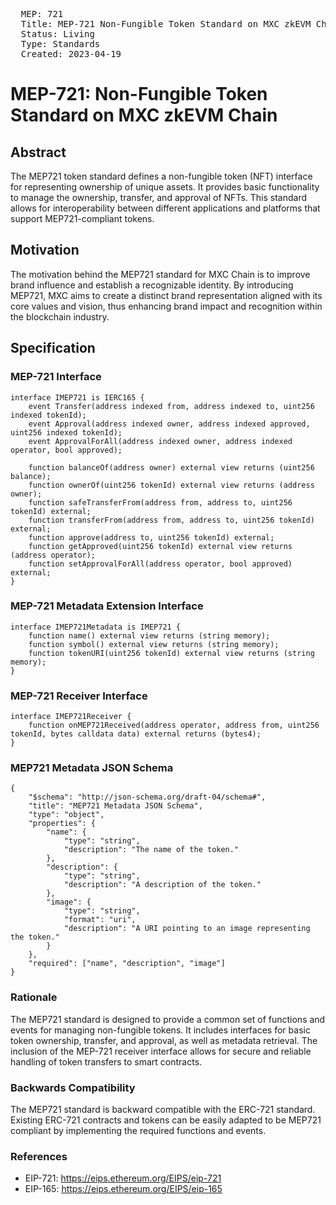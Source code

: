 <pre>
  MEP: 721
  Title: MEP-721 Non-Fungible Token Standard on MXC zkEVM Chain
  Status: Living
  Type: Standards
  Created: 2023-04-19
</pre>

# MEP-721: Non-Fungible Token Standard on MXC zkEVM Chain

## Abstract

The MEP721 token standard defines a non-fungible token (NFT) interface for representing ownership of unique assets. It provides basic functionality to manage the ownership, transfer, and approval of NFTs. This standard allows for interoperability between different applications and platforms that support MEP721-compliant tokens.

## Motivation

The motivation behind the MEP721 standard for MXC Chain is to improve brand influence and establish a recognizable identity. By introducing MEP721, MXC aims to create a distinct brand representation aligned with its core values and vision, thus enhancing brand impact and recognition within the blockchain industry.

## Specification

### MEP-721 Interface

```solidity
interface IMEP721 is IERC165 {
    event Transfer(address indexed from, address indexed to, uint256 indexed tokenId);
    event Approval(address indexed owner, address indexed approved, uint256 indexed tokenId);
    event ApprovalForAll(address indexed owner, address indexed operator, bool approved);

    function balanceOf(address owner) external view returns (uint256 balance);
    function ownerOf(uint256 tokenId) external view returns (address owner);
    function safeTransferFrom(address from, address to, uint256 tokenId) external;
    function transferFrom(address from, address to, uint256 tokenId) external;
    function approve(address to, uint256 tokenId) external;
    function getApproved(uint256 tokenId) external view returns (address operator);
    function setApprovalForAll(address operator, bool approved) external;
}
```

### MEP-721 Metadata Extension Interface

```solidity
interface IMEP721Metadata is IMEP721 {
    function name() external view returns (string memory);
    function symbol() external view returns (string memory);
    function tokenURI(uint256 tokenId) external view returns (string memory);
}
```

### MEP-721 Receiver Interface

```solidity
interface IMEP721Receiver {
    function onMEP721Received(address operator, address from, uint256 tokenId, bytes calldata data) external returns (bytes4);
}
```

### MEP721 Metadata JSON Schema

```solidity
{
    "$schema": "http://json-schema.org/draft-04/schema#",
    "title": "MEP721 Metadata JSON Schema",
    "type": "object",
    "properties": {
        "name": {
            "type": "string",
            "description": "The name of the token."
        },
        "description": {
            "type": "string",
            "description": "A description of the token."
        },
        "image": {
            "type": "string",
            "format": "uri",
            "description": "A URI pointing to an image representing the token."
        }
    },
    "required": ["name", "description", "image"]
}
```

### Rationale

The MEP721 standard is designed to provide a common set of functions and events for managing non-fungible tokens. It includes interfaces for basic token ownership, transfer, and approval, as well as metadata retrieval. The inclusion of the MEP-721 receiver interface allows for secure and reliable handling of token transfers to smart contracts.

### Backwards Compatibility

The MEP721 standard is backward compatible with the ERC-721 standard. Existing ERC-721 contracts and tokens can be easily adapted to be MEP721 compliant by implementing the required functions and events.

### References

- EIP-721: https://eips.ethereum.org/EIPS/eip-721
- EIP-165: https://eips.ethereum.org/EIPS/eip-165
